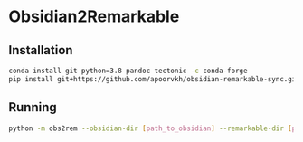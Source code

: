 # Obsidian2Remarkable

## Installation

```bash
conda install git python=3.8 pandoc tectonic -c conda-forge
pip install git+https://github.com/apoorvkh/obsidian-remarkable-sync.git@obs2rem
```

## Running

```bash
python -m obs2rem --obsidian-dir [path_to_obsidian] --remarkable-dir [path_to_remarkable]
```
